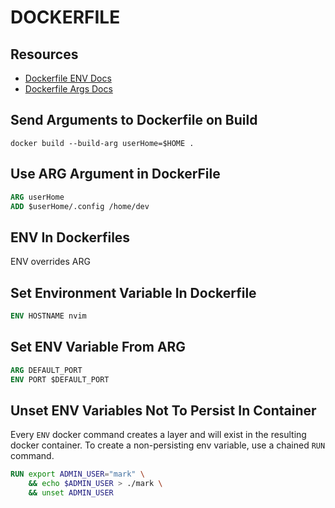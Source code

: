 # DOCKERFILE

## Resources

- [Dockerfile ENV Docs](https://docs.docker.com/engine/reference/builder/#arg)
- [Dockerfile Args Docs](https://docs.docker.com/engine/reference/builder/#arg)

## Send Arguments to Dockerfile on Build

```console
docker build --build-arg userHome=$HOME .
```

## Use ARG Argument in DockerFile

```dockerfile
ARG userHome
ADD $userHome/.config /home/dev
```

## ENV In Dockerfiles

ENV overrides ARG

## Set Environment Variable In Dockerfile

```dockerfile
ENV HOSTNAME nvim
```

## Set ENV Variable From ARG

```dockerfile
ARG DEFAULT_PORT
ENV PORT $DEFAULT_PORT
```

## Unset ENV Variables Not To Persist In Container

Every `ENV` docker command creates a layer and will exist in the resulting
docker container. To create a non-persisting env variable, use a chained `RUN`
command.

```dockerfile
RUN export ADMIN_USER="mark" \
    && echo $ADMIN_USER > ./mark \
    && unset ADMIN_USER
```
